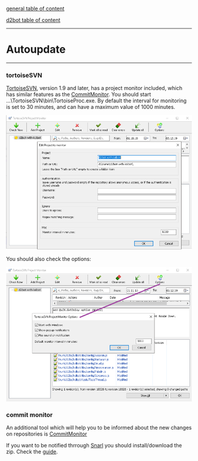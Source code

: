 [general table of content](https://github.com/blizzhackers/documentation/#diablo-2-botting-system)

[d2bot table of content](https://github.com/blizzhackers/documentation/tree/master/d2bot/#d2bot)

---

# Autoupdate

---

### tortoiseSVN

[TortoiseSVN](https://tortoisesvn.net/), version 1.9 and later, has a project monitor included, which has similar features as the [CommitMonitor](#commit-monitor). 
You should start ...\TortoiseSVN\bin\TortoiseProc.exe. By default the interval for monitoring is set to 30 minutes, and can have a maximum value of 1000 minutes.


![autoupdate1](assets/d2bot-autoupdate1.png)


You should also check the options:


![autoupdate2](assets/d2bot-autoupdate2.png)

### commit monitor

An additional tool which will help you to be informed about the new changes on repositories is [CommitMonitor](https://tools.stefankueng.com/CommitMonitor.html)

If you want to be notified thrrough [Snarl](http://snarl.fullphat.net/content/download/) you should install/download the zip.
Check the [guide](https://tortoisesvn.net/docs/release/TortoiseSVN_en/tsvn-projectmonitor.html).
